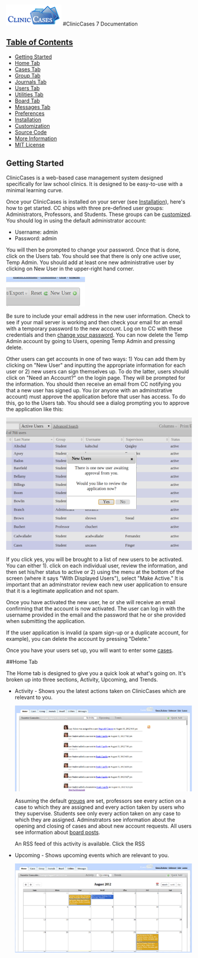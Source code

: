 ![ClinicCases logo](img/logo.png)
#ClinicCases 7 Documentation

## [Table of Contents](#contents)
* [Getting Started](#getting_started)
* [Home Tab](#home_tab)
* [Cases Tab](#cases_tab)
* [Group Tab](#group_tab)
* [Journals Tab](#journals_tab)
* [Users Tab](#users_tab)
* [Utilities Tab](#utilities_tab)
* [Board Tab](#board_tab)
* [Messages Tab](#messages_tab)
* [Preferences](#preferences)
* [Installation](#install)
* [Customization](#customization)
* [Source Code](#source)
* [More Information](#more_information)
* [MIT License](#license)

## Getting Started
ClinicCases is a web-based case management system designed specifically for law school clinics. It is designed to be easy-to-use with a minimal learning curve.

Once your ClinicCases is installed on your server (see [Installation](#install)), here's how to get started.  CC ships with three pre-defined user groups: Administrators, Professors, and Students.  These groups can be [customized](#customization).  You should log in using the default administrator account:

* Username: admin
* Password: admin

You will then be prompted to change your password.  Once that is done, click on the Users tab.  You should see that there is only one active user, Temp Admin.  You should add at least one new administrative user by clicking on New User in the upper-right hand corner.

![New User Button](img/new_user.png)

Be sure to include your email address in the new user information.  Check to see if your mail server is working and then check your email for an email with a temporary password to the new account.  Log on to CC with these credentials and then [change your password](#change_password).  You can now delete the Temp Admin account by going to Users, opening Temp Admin and pressing delete.

Other users can get accounts in one of two ways: 1) You can add them by clicking on "New User" and inputting the appropriate information for each user or 2) new users can sign themselves up. To do the latter, users should click on "Need an Account?" on the login page.  They will be prompted for the information.  You should then receive an email from CC notifying you that a new user has signed up.  You (or anyone with an adminstrative account) must approve the application before that user has access.  To do this, go to the Users tab.  You should see a dialog prompting you to approve the application like this:

![New User Prompt](img/new_user_prompt.png)

If you click yes, you will be brought to a list of new users to be activated.  You can either 1). click on each individual user, review the information, and then set his/her status to active or 2) using the menu at the bottom of the screen (where it says "With Displayed Users"), select "Make Active."  It is important that an adminstrator review each new user application to ensure that it is a legitimate application and not spam.

Once you have activated the new user, he or she will receive an email confirming that the account is now activated.  The user can log in with the username provided in the email and the password that he or she provided when submitting the application.

If the user application is invalid (a spam sign-up or a duplicate account, for example), you can delete the account by pressing "Delete."

Once you have your users set up, you will want to enter some [cases](#new_case).

##Home Tab <a id="home_tab"></a>

The Home tab is designed to give you a quick look at what's going on.  It's broken up into three sections, Activity, Upcoming, and Trends.

* Activity - Shows you the latest actions taken on ClinicCases which are relevant to you.

    ![Home Activity View](img/home_activity.png)

	Assuming the default [groups](#customization_groups) are set, professors see every action on a case to which they are assigned and every action taken by users who they supervise.  Students see only every action taken on any case to which they are assigned.  Adminstrators see information about the opening and closing of cases and about new account requests.  All users see information about [board posts](#board_tab).

	An RSS feed of this activity is available.  Click the RSS

* Upcoming - Shows upcoming events which are relevant to you.

	![Home Upcoming View](img/home_upcoming.png)



